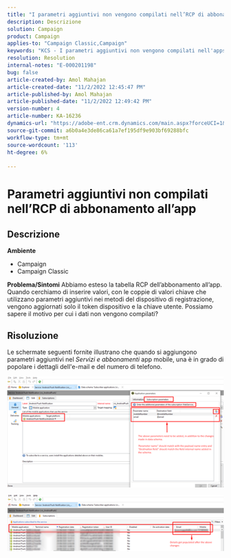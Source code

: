 ```yaml
---
title: "I parametri aggiuntivi non vengono compilati nell’RCP di abbonamento all’app"
description: Descrizione
solution: Campaign
product: Campaign
applies-to: "Campaign Classic,Campaign"
keywords: "KCS - I parametri aggiuntivi non vengono compilati nell'appsubscription Rcp ACC"
resolution: Resolution
internal-notes: "E-000201198"
bug: false
article-created-by: Amol Mahajan
article-created-date: "11/2/2022 12:45:47 PM"
article-published-by: Amol Mahajan
article-published-date: "11/2/2022 12:49:42 PM"
version-number: 4
article-number: KA-16236
dynamics-url: "https://adobe-ent.crm.dynamics.com/main.aspx?forceUCI=1&pagetype=entityrecord&etn=knowledgearticle&id=6e46d644-ac5a-ed11-9561-6045bd006a22"
source-git-commit: a6b0a4e3de86ca61a7ef195df9e903bf69288bfc
workflow-type: tm+mt
source-wordcount: '113'
ht-degree: 6%

---
```


# Parametri aggiuntivi non compilati nell’RCP di abbonamento all’app

## Descrizione

<b>Ambiente</b>
- Campaign
- Campaign Classic

<b>Problema/Sintomi</b>
Abbiamo esteso la tabella RCP dell’abbonamento all’app. Quando cerchiamo di inserire valori, con le coppie di valori chiave che utilizzano parametri aggiuntivi nei metodi del dispositivo di registrazione, vengono aggiornati solo il token dispositivo e la chiave utente. Possiamo sapere il motivo per cui i dati non vengono compilati?


## Risoluzione


Le schermate seguenti fornite illustrano che quando si aggiungono parametri aggiuntivi nel *Servizi e abbonamenti* app mobile, una è in grado di popolare i dettagli dell&#39;e-mail e del numero di telefono.



![](assets/bc1c5473-4bd0-ec11-a7b5-00224809c556.png)



![](assets/ddd78ad4-4bd0-ec11-a7b5-00224809c556.png)
